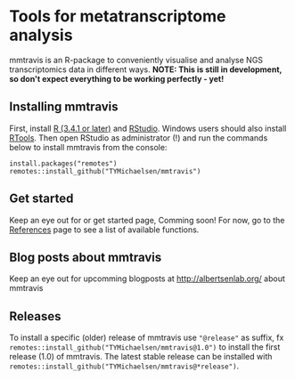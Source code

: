 Tools for metatranscriptome analysis
====================================

mmtravis is an R-package to conveniently visualise and analyse NGS
transcriptomics data in different ways. **NOTE: This is still in
development, so don't expect everything to be working perfectly - yet!**

Installing mmtravis
-------------------

First, install [R (3.4.1 or later)](https://mirrors.dotsrc.org/cran/)
and
[RStudio](https://www.rstudio.com/products/rstudio/download/#download).
Windows users should also install
[RTools](https://mirrors.dotsrc.org/cran/bin/windows/Rtools/). Then open
RStudio as administrator (!) and run the commands below to install
mmtravis from the console:

    install.packages("remotes")
    remotes::install_github("TYMichaelsen/mmtravis")

Get started
-----------

Keep an eye out for or get started page, Comming soon! For now, go to
the [References](https://tymichaelsen.github.io/mmtravis/) page to see a
list of available functions.

Blog posts about mmtravis
-------------------------

Keep an eye out for upcomming blogposts at <http://albertsenlab.org/>
about mmtravis

Releases
--------

To install a specific (older) release of mmtravis use `"@release"` as
suffix, fx `remotes::install_github("TYMichaelsen/mmtravis@1.0")` to
install the first release (1.0) of mmtravis. The latest stable release
can be installed with
`remotes::install_github("TYMichaelsen/mmtravis@*release")`.
